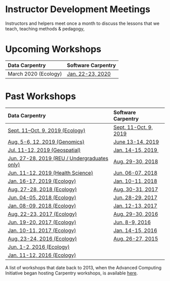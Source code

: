 # Instructor Development Meetings
Instructors and helpers meet once a month to discuss the lessons that we teach, teaching methods & pedagogy, 

# Upcoming Workshops

| Data Carpentry                  | Software Carpentry    |
|:--------------------------------|:----------------------|
| March 2020 (Ecology) | <a href="https://uw-madison-datascience.github.io/2020-01-22-uwmadison-swc/">Jan. 22-23, 2020</a> |

# Past Workshops

| Data Carpentry                  | Software Carpentry    |
|:--------------------------------|:----------------------|
| <a href="https://uw-madison-datascience.github.io/2019-09-11-uwmadison-dc/" target="_blank">Sept. 11–Oct. 9, 2019 (Ecology)</a> | <a href="https://uw-madison-datascience.github.io/2019-09-11-uwmadison-swc" target="_blank">Sept. 11-Oct. 9, 2019</a> |
| <a href="https://uw-madison-datascience.github.io/2019-08-05-uwmadison-dc" target="_blank">Aug. 5-6, 12, 2019 (Genomics)</a> | <a href="https://uw-madison-datascience.github.io/2019-06-13-uwmadison-swc/" target="_blank">June 13-14, 2019</a> |
| <a href="https://uw-madison-datascience.github.io/2019-07-11-uwmadison-dc" target="_blank">Jul. 11-12, 2019 (Geospatial)</a> | <a href="https://uw-madison-datascience.github.io/2019-01-14-uwmadison-swc/" target="_blank">Jan. 14-15, 2019 </a> |
| <a href="https://uw-madison-datascience.github.io/2019-06-27-uwmadison-dc/" target="_blank">Jun. 27-28, 2019 (REU / Undergraduates only)</a> | <a href="https://uw-madison-aci.github.io/2018-08-29-uwmadison-swc" target="_blank">Aug. 29-30, 2018 </a> |
| <a href="https://uw-madison-datascience.github.io/2019-06-11-uwmadison-dc/" target="_blank">Jun. 11-12, 2019 (Health Science)</a> | <a href="https://uw-madison-aci.github.io/2018-06-06-uwmadison-swc/" target="_blank">Jun. 06-07, 2018 </a> |
| <a href="https://uw-madison-datascience.github.io/2019-01-16-uwmadison-dc/" target="_blank">Jan. 16-17, 2019 (Ecology)</a> | <a href="https://uw-madison-aci.github.io/2018-01-10-uwmadison-swc/" target="_blank">Jan. 10-11, 2018 </a> |
| <a href="https://uw-madison-aci.github.io/2018-08-27-uwmadison-dc/" target="_blank">Aug. 27-28, 2018 (Ecology)</a> | <a href="https://uw-madison-aci.github.io/2017-08-30-uwmadison-swc/" target="_blank">Aug. 30-31, 2017 </a> |
| <a href="https://uw-madison-aci.github.io/2018-06-04-uwmadison-dc/" target="_blank">Jun. 04-05, 2018 (Ecology)</a> | <a href="https://uw-madison-aci.github.io/2017-06-28-uwmadison-swc/" target="_blank">Jun. 28-29, 2017 </a>| 
| <a href="https://uw-madison-aci.github.io/2018-01-08-uwmadison-dc/" target="_blank">Jan. 08-09, 2018 (Ecology)</a> | <a href="https://uw-madison-aci.github.io/2017-01-12-uwmadison/" target="_blank">Jan. 12-13, 2017 </a> | 
| <a href="https://uw-madison-aci.github.io/2017-08-22-uwmadison-dc/" target="_blank">Aug. 22-23, 2017 (Ecology)</a> | <a href="https://uw-madison-aci.github.io/2016-08-29-uwmadison/" target="_blank">Aug. 29-30, 2016</a> |
| <a href="https://uw-madison-aci.github.io/2017-06-19-uwmadison-dc/" target="_blank">Jun. 19-20, 2017 (Ecology)</a> | <a href="http://uw-madison-aci.github.io/2016-06-08-uwmadison/" target="_blank">Jun. 8-9, 2016</a> | 
| <a href="https://uw-madison-aci.github.io/2017-01-10-uwmadison/" target="_blank">Jan. 10-11, 2017 (Ecology)</a> |  <a href="http://uw-madison-aci.github.io/2016-01-14-uwmadison/" target="_blank">Jan. 14-15, 2016</a> |
| <a href="https://uw-madison-aci.github.io/2016-08-23-uwmadison/" target="_blank">Aug. 23-24, 2016 (Ecology)</a> | <a href="http://uw-madison-aci.github.io/2015-08-26-uw-madison/" target="_blank">Aug. 26-27, 2015</a> |
| <a href="http://uw-madison-aci.github.io/2016-06-01-uwmadison/" target="_blank">Jun. 1-2, 2016 (Ecology)</a> | 
| <a href="http://uw-madison-aci.github.io/2016-01-11-uwmadison/" target="_blank">Jan. 11-12, 2016 (Ecology)</a> |

A list of workshops that date back to 2013, when the Advanced Computing Initiative began hosting Carpentry workshops, is available <a href="https://github.com/UW-Madison-ACI">here</a>. 
